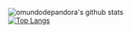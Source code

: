 ![omundodepandora's github stats](https://github-readme-stats.vercel.app/api?username=omundodepandora&theme=bear&show_icons=true&count_private=true)  
[![Top Langs](https://github-readme-stats.vercel.app/api/top-langs/?username=omundodepandora&layout=compact&theme=bear&langs_count=8)](https://github.com/anuraghazra/github-readme-stats) 
